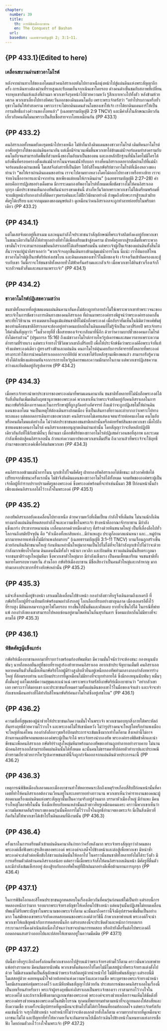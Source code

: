 ```yaml
---
chapter:
  number: 39
  title:
    th: การพิชิตเมืองบาชาน
    en: The Conquest of Bashan
  url:
  basedon: เฉลยธรรมบัญญัติ 2; 3:1–11.
---
```


## {PP 433.1}(Edited to here)

### เคลื่อนขบวนผ่านชาวอาโมไรต์

หลังจากผ่านทางใต้ของเอโดมแล้วคนอิสราเอลหันไปทางเหนือมุ่งหน้าไปสู่แผ่นดินแห่งพระสัญญาอีกครั้ง การเดินทางต้องผ่านที่ราบสูงและรับลมเย็นจากเนินเขาโดยรอบ ต่างคนต่างชื่นชมกับสภาพที่เปลี่ยนจากหุบเขาอันแห้งแล้งที่ผ่านมา พวกเขาจึงรุดหน้าไปด้วยความหวัง รู้สึกเบาเหวงไปทั้งตัว หลังข้ามห้วยเศเรด พวกเขาเลี่ยงไปทางทิศตะวันออกของดินแดนโมอับ เพราะพระเจ้าตรัสว่า “อย่าไปรบกวนหรือยั่วยุชาวโมอันให้ทำสงคราม เพราะเราจะไม่ยกดินแดนส่วนใดของเขาให้เจ้า เราได้ยกดินแดนอาร์ให้เป็นกรรมสิทธิ์แก่วงศ์วานของโลทแล้ว” (เฉลยธรรมบัญญัติ 2:9 TNCV) และมีคำสั่งในลักษณะเดียวกันเกี่ยวกับคนอัมโมนเพราะเป็นสืบเชื้อสายจากโลทเหมือนกัน {PP 433.1}

## {PP 433.2}

คนอิสราเอลทั้งหมดยังคงรุดหน้าไปทางเหนือ ไม่ช้าก็มาถึงดินแดนของชาวอาโมไรต์ เดิมทีคนอาโมไรต์อาศัยอยู่ทางใต้ของแผ่นดินคานาอัน แต่เมื่อมีจำนวนเพิ่มขึ้นพวกเขาได้ข้ามแม่น้ำจอร์แดนทำสงครามกับคนโมอับจนสามารถยึดพื้นที่ส่วนหนึ่งของโมอับมาเป็นของตน และลงหลักปักฐานที่นั่นโดยไม่มีใครโต้แย้งพื้นที่ครอบครองตั้งแต่แม่น้ำอารโนนจรดแม่น้ำยับบอก ทางที่คนอิสราเอลอยากตัดผ่านไปที่แม่น้ำจอร์แดนต้องผ่านเขตนี้ โมเสสจึงส่งสารที่เป็นมิตร ไปยังสิโหนกษัตริย์ชาวอาโมไรต์ที่เมืองหลวงของท่านว่า “ขอให้เราผ่านดินแดนของท่าน เราจะไปตามทางหลวงโดยไม่ออกไปทางขวาหรือทางซ้าย เราจะจ่ายเงินซื้ออาหารและน้ำจากท่าน ขอเพียงแต่ยอมให้เราเดินผ่าน” (เฉลยธรรมบัญญัติ 2:27–28) คำตอบคือการปฏิเสธอย่างเด็ดขาด มีการระดมกองทัพอาโมไรต์ทั้งหมดเพื่อขัดขวางไม่ให้คนอิสราเอลบุกรุก เมื่อประชาชนเห็นกองทัพอันน่าเกรงขามเช่นนี้ ต่างก็หวั่นวิตกเพราะพวกเขาไม่ได้เตรียมพร้อมที่จะเผชิญหน้ากับกองกำลังที่ติดอาวุธครบคันและได้ฝึกวินัยมาอย่างดี ถ้าพูดถึงทักษะการสู้รบแล้วฝ่ายศัตรูได้เปรียบ และจากมุมมองของมนุษย์แล้ว ดูเหมือนว่าคนอิสราเอลจะถูกทำลายย่อยยับในพริบตาเดียว {PP 433.2}

## {PP 434.1}

แต่โมเสสจับตาอยู่ที่เสาเมฆ และหนุนกำลังใจประชาชนว่าสัญลักษณ์ที่พระเจ้าสถิตยังคงอยู่กับพวกเขา ในขณะเดียวกันก็สั่งให้ทำทุกอย่างที่ทำได้เพื่อเตรียมเข้าสู่สงคราม ฝ่ายศัตรูอยากสู้รบเต็มที่เพราะพวกเขามั่นใจว่าจะสามารถบดขยี้คนอิสราเอลที่ได้เตรียมพร้อมนั้น แต่พระเจ้าผู้เป็นเจ้าของแผ่นดินทั้งสิ้นได้ลั่นวาจาแก่ผู้นำอิสราเอลว่า “พวกเจ้าจงลุกขึ้นเดินทางข้ามลุ่มแม่น้ำอารโนน นี่แน่ะ เราได้มอบสิโหนชาวอาโมไรต์ผู้เป็นกษัตริย์แห่งเฮชโบน และดินแดนของเขาไว้ในมือของเจ้า เจ้าจงเริ่มเข้ายึดครองและสู้รบกับเขา วันนี้เราจะให้ชนชาติทั้งหลายทั่วใต้ฟ้าครั่นคร้ามและกลัวเจ้า เมื่อพวกเขาได้ยินข่าวเรื่องเจ้าก็จะกลัวจนตัวสั่นและลนลานเพราะเจ้า”<!--Deut 2:24–25 THSV--> {PP 434.1}

## {PP 434.2}

### ชาวอาโมไรต์ปฏิเสธความสว่าง

ชนชาติทั้งหลายที่อยู่เขตแดนแผ่นดินคานาอันคงไม่ต้องถูกทำลายถ้าไม่ใช่เพราะพวกเขาท้าพระวจนะของพระเจ้าในการขัดขวางการเดินทางของคนอิสราเอล ที่ผ่านมาพระองค์ทรงพิสูจน์ว่าพระองค์ทรงอดกลั้นพระทัยไว้ช้านาน ทรงเมตตาเอ็นดูแม้แต่ชนชาติที่ไม่นับถือพระองค์ เมื่ออับราฮัมเห็นในนิมิตว่าพงศ์พันธุ์ของท่านคือชนชาติอิสราเอลจะต้องอยู่อย่างคนแปลกถิ่นในดินแดนที่ไม่รู้จักเป็นเวลาสี่ร้อยปี พระเจ้าทรงให้คำมั่นสัญญาว่า “ในชั่วอายุที่สี่ เชื้อสายของเจ้าจะกลับมาที่นี่อีก ด้วยว่าความบาปชั่วของคนอาโมไรต์ยังไม่ครบถ้วน” (ปฐมการล 15:16) ถึงแม้ชาวอาโมไรต์กราบไหว้รูปเคารพและสมควรตายเพราะความต่ำทรามที่ร้ายแรง แต่พระเจ้าทรงไว้ชีวิตพวกเขาถึงสี่ร้อยปี เพื่อให้ประจักษ์ชัดว่าพระองค์คือพระเจ้าที่แท้จริงแต่พระองค์เดียว ผู้ทรงสร้างฟ้าและแผ่นดิน คนอาโมไรต์คุ้นเคยกับการอัศจรรย์ทั้งหลายที่พระองค์ทรงกระทำให้การนำคนอิสราเอลออกจากอียิปต์ พวกเขาได้รับหลักฐานเพียงพอแล้ว สามารถรับรู้ความจริงได้ถ้าเพียงแต่ยอมหันจากการกราบไหว้รูปเคารพและความมักมากในกาม แต่พวกเขาปฏิเสธความสว่างและยึดติดอยู่กับรูปเคารพ {PP 434.2}

## {PP 434.3}

เมื่อพระเจ้าทรงนำพาประชากรของพระองค์มาที่พรมแดนคานาอัน ชนชาติทั้งหลายที่ไม่นับถือพระองค์ได้รับสิ่งยืนยันเพิ่มเติมถึงฤทธานุภาพของพระองค์ พวกเขาเห็นว่าพระเจ้าสถิตอยู่กับคนอิสราเอลในการชนะกษัตริย์เมืองอาราดและในการรักษาผู้ที่ถูกงูกัดอย่างอัศจรรย์ ถึงแม้ว่าจะถูกปฏิเสธไม่ให้ผ่านดินแดนของเอโดม จนเป็นเหตุให้ต้องเดินทางอ้อมเมือง ซึ่งเป็นเส้นทางที่ยาวและลำบากกว่าเพราะไปทางทะเลแดง แต่ตลอดการเดินทางของพวกเขา คนอิสราเอลไม่เคยแสดงเจตนาร้ายต่อคนเอโดม คนโมอับหรือคนอัมโมนแต่อย่างใด ไม่ว่าต่อประชาชนของชนชาติเหล่านั้นหรือต่อทรัพย์สินของพวกเขา เมื่อไปถึงชายแดนของคนอาโมไรต์ คนอิสราเอลขออนุญาตเดินผ่านเท่านั้น โดยสัญญาว่าจะยึดหลักปฏิบัติเดียวกันกับที่ใช้กับชาติอื่นๆ ที่ผ่านมา เมื่อกษัตริย์ของชาวอาโมไรต์ปฏิเสธคำวอนขอที่สุภาพ และระดมกำลังเพื่อต่อสู้คนอิสราเอลนั้น ถ้วยแห่งความบาปของพวกเขาเต็มปริ่ม ถึงเวลาแล้วที่พระเจ้าจะใช้ฤทธิ์อำนาจของพระองค์เพื่อโค่นล้มพวกเขา {PP 434.3}

## {PP 435.1}

คนอิสราเอลข้ามแม่น้ำอารโนน บุกเข้าไปโจมตีศัตรู ฝ่ายกองทัพอิสราเอลได้ชัยชนะ แล้วอาศัยข้อได้เปรียบจากชัยชนะครั้งแรกนั้น ไม่ช้าจึงยึดดินแดนของชาวอาโมไรต์ได้ทั้งหมด จอมทัพขององค์พระผู้เป็นเจ้าคือผู้ที่กำราบปราบปรามศัตรูของพระองค์ ซึ่งพระองค์พร้อมที่จะทำเช่นนั้นมา 38 ปีก่อนหน้านั้นถ้าเพียงแต่คนอิสราเอลได้ไว้วางใจในพระองค์ {PP 435.1}

## {PP 435.2}

กองทัพอิสราเอลยังคงเคลื่อนไปทางเหนือ ด้วยความหวังที่เต็มเปี่ยม กำลังใจที่เต็มล้น ไม่นานนักก็เดินทางมาถึงแผ่นดินที่ทดสอบกำลังใจและความเชื่อในพระเจ้า ข้างหน้าคืออาณาจักรบาชาน มีกำลังแข็งแกร่ง ประชากรหนาแน่น เกลื่อนกลาดด้วยเมืองต่างๆ ที่สร้างด้วยหินขนาดใหญ่ เป็นที่เลื่องลือไปทั่วโลกจนถึงสมัยปัจจุบัน คือ “หัวเมืองทั้งหกสิบแห่ง…มีกำแพงสูง ประตูก็ลงดาลแน่นหนา และ…หมู่บ้านมากมายหลายแห่งซึ่งไม่มีกำแพงล้อมรอบ” (เฉลยธรรมบัญญัติ 3:1–11 TNCV) บานเรือนถูกสร้างขึ้นด้วยก้อนหินสีดำขนาดใหญ่ ก้อนหินเหล่านั้นใหญ่มากจนเป็นไปไม่ได้ที่จะใช้กำลังบุกเข้าไปไม่ว่าจะด้วยกำลังมากเพียงไรก็ตาม ดินแดนนั้นมีทั้งถ้ำ หน้าผา เหวลึก และป้อมหิน ชาวแผ่นดินนั้นสืบตระกูลมาจากชนชาติร่างสูงใหญ่มหึมา ซึ่งพวกเขาตัวใหญ่มาก มีกำลังแข็งแรง เป็นคนเหี้ยมเกรียม จนชนชาติทั้งหลายโดยรอบหวาดหวั่น ส่วนโอก กษัตริย์เมืองบาชาน มีชื่อเสียงว่าเป็นคนตัวใหญ่และกล้าหาญ มากท่ามกลางประชากรที่ร่างยักษ์เหล่านั้น {PP 435.2}

## {PP 435.3}

แม้จะสิ่งเหล่านี้อยู่ข้างหน้า เสาเมฆได้เคลื่อนไปข้างหน้า กองกำลังชาวฮีบรูจึงเดินตามถึงเอเดรอี ที่กษัตริย์โอกผู้ที่ร่างเทียมยักษ์พร้อมพลกำลังรออยู่ โอกเลือกที่รบอย่างชาญฉลาด เมืองเอเดรอีตั้งไว้ที่ราบสูง มีหินแหลมจากภูเขาไฟโดยรอบ ทางขึ้นไปนั้นชันและคับแคบ ยากที่จะขึ้นไปได้ ในกรณีที่พ่ายแพ้ กองกำลังของเขาสามารถไปหลบซ่อนอยู่ตามโขดหินในถิ่นทุรกันดาร ซึ่งคนแปลกถิ่นไม่มีทางที่จะตามได้ {PP 435.3}

## {PP 436.1}

### พิชิตศัตรูผู้แข็งแกร่ง

กษัตริย์เมืองบาชานออกมาที่ราบกว้างพร้อมก้องทัพมหึมา มีความมั่นใจนักว่าจะต้องชนะ กองหนุนนับพันๆ นายถือหอกยืนอยู่ที่ขอบที่ราบสูงร้องท้าทายคนอิสราเอล อยากเข้าประจัญบานเต็มที คนอิสราเอลหลายคนยืนตัวสั่นเมื่อเห็นกษัตริย์โอกผู้มีร่างสูงลิบลิ่วยืนอยู่เหนือกองทัพท่ามกลางกองกำลังทหารร่างใหญ่ ที่ล้อมรอบท่าน และป้อมประการที่ดูเหมือนไม่มีทางที่จะบุกทำลายได้ ซึ่งมีกองหนุนนับพันๆ หมื่นๆ ตั้งมั่นอยู่ แต่โมเสสมีความสุขุมและแน่วแน่ เพราะพระเจ้าตรัสถึงกษัตริย์เมืองบาชานว่า “อย่ากลัวเขาเลย เพราะเราได้มอบเขา และประชาชนทั้งหมดรวมทั้งแผ่นดินของเขาไว้ในมือของเจ้าแล้ว และเจ้าจะทำกับเขาเหมือนอย่างที่ได้ทำกับสิโหนกษัตริย์คนอาโมไรต์ซึ่งอยู่เฮชโบน” {PP 436.1}

## {PP 436.2}

ความเชื่อที่สุขุมของผู้นำช่วยให้ประชาชนเกิดความมั่นใจในพระเจ้า พวกเขามอบทุกสิ่งภายใต้พระหัตถ์อันทรงฤทธิ์ด้วยความไว้วางใจ และพระองค์ไม่ให้เขาผิดหวัง ไม่ว่ารูปร่างคนจะใหญ่โตหรือกำแพงเมืองจะใหญ่สักแค่ไหน กองกำลังถืออาวุธหรือป้อมประการจะเข้มแข็งมากเท่าใดก็ตาม สิ่งเหล่านี้ไม่อาจต้านทานแม่ทัพจอมพลขององค์พระผู้เป็นเจ้าได้ พระเจ้าทรงนำกองทัพ พระองค์ทรงพิชิตข้าศึกและนำชัยชนะเพื่อคนอิสราเอล กษัตริย์ร่างสูงใหญ่มหึมาพร้อมกองทัพของท่านถูกทำลายอย่างราบคาบ ไม่นานนักคนอิสราเอลก็สามารถยึดแผ่นดินนั้นได้ทั้งหมด ฉะนั้นคนไม่ธรรมดาที่ปล่อยตัวทำบาปและประเพณีต่ำทรามเกี่ยวด้วยการไหว้รูปเคารพชนชาตินี้จึงถูกกำจัดออกจากแผ่นดินด้วยประการฉะนี้ {PP 436.2}

## {PP 436.3}

เหตุการณ์พิชิตเมืองกิเลอาดและเมืองบาชานทำให้หลายคนระลึกถึงเหตุร้ายเกือบสี่สิบปีก่อนหน้านั้นที่คาเดชที่ทำให้คนอิสราเอลต้องวนเวียนอยู่ในทะเลทรายอย่างยาวนาน พวกเขาเห็นว่าคำรายงานของคณะผู้สอดแนมเรื่องแผ่นดินแห่งพระสัญญานั้นเป็นความจริงอยู่ส่วนมาก บรรดาหัวเมืองใหญ่ มีกำแพง มีคนร่างใหญ่โตอาศัยในนั้น ซึ่งเมื่อเทียบกับคนเหล่านั้นแล้วชาวฮีบรูเหมือนคนแคระ คราวนี้พวกเขาเห็นว่าความผิดพลาดอันร้ายแรงของคนรุ่นนั้นคือการไม่ไว้วางใจในฤทธิ์อำนาจของพระเจ้า นี่เป็นสิ่งเดียวที่กีดกันไม่ให้พวกเขาได้เข้าไปในดินแดนที่ดีงามนั้น {PP 436.3}

## {PP 436.4}

ครั้งแรกในการเตรียมตัวเข้าแผ่นดินคานาอันง่ายกว่าครั้งหลังมาก พระเจ้าทรงสัญญาว่าถ้าคนของพระองค์เชื่อฟังพระสุรเสียงของพระองค์ พระองค์จะเสด็จไปข้างหน้าและต่อสู้เพื่อพวกเขา มิหนำซ้ำพระองค์จะส่งตัวต่อเพื่อขับไล่ชาวแผ่นดินนั้นให้ออกไป ในคราวนั้นชนชาติทั้งหลายยังไม่ได้ระวังตัว มีการเตรียมตัวต่อต้านคนอิสราเอลน้อย แต่คราวนี้เมื่อพระเจ้าสั่งให้คนอิสราเอลเดินหน้า มีศัตรูที่ตื่นตัวและมีกำลังเข้มแข็งรออยู่ ต้องสู้รบกับกองทัพใหญ่ที่ฝึกฝนมาอย่างดีเพื่อต้านทานการบุกรุก {PP 436.4}

## {PP 437.1}

ในการพิชิตโอกและสิโหนประชาชนถูกทดสอบในเรื่องเดียวกันที่คนรุ่นก่อนแพ้ไม่เป็นท่า แต่รอบนี้การทดลองหนักกว่ามาก รอบแรกพระเจ้าทรงบัญชาให้เคลื่อนไปข้างหน้า แต่คนรุ่นนั้นปฏิเสธไม่ยอมเคลื่อนทัพแม้ได้รับพระบัญชาในพระนามของพระเจ้าก็ตาม ฉะนั้นมาถึงคราวนี้จึงมีอุปสรรคเพิ่มขึ้นเป็นอย่างมาก ในสมัยของเขาพระเจ้ายังคงทดสอบคนของพระองค์ด้วยวิธีนี้ ถ้าพวกเขาพ่ายแพ้ พระองค์ก็จะนำพวกเขาให้เผชิญหน้ากับการทดสอบนั้นอีก แต่รอบสองนี้จะประชิดตัวและหนักกว่ารอบแรก กระบวนการนี้คงดำเนินต่อเนื่องไปจนกว่าเขาจะผ่านการทดสอบ หรือถ้ายังดื้อรั้นต่อไปพระองค์ก็ถอดถอนแสงสว่างออกไปและปล่อยให้เขาตกอยู่ในความมืดมิด {PP 437.1}

## {PP 437.2}

บัดนี้ชาวฮีบรูระลึกถึงครั้งก่อนที่พวกเขาออกไปสู้รบแม้ว่าพระเจ้าทรงห้ามไว้ก็ตาม คราวนั้นพวกเขาพ่ายแพ้อย่างราบคาบ มีคนล้มตายนับพัน พวกเขาดั้นด้นออกไปโดยไม่มีโมเสสผู้นำที่พระเจ้าทรงแต่งตั้งไปด้วย ไม่มีเสาเมฆอันเป็นสัญลักษณ์ว่าพระเจ้าสถิตอยู่ด้วยนำหน้าไป ไม่มีหีบพันธสัญญา แต่รอบนี้มีโมเสสอยู่ด้วย คอยหนุนน้ำใจด้วยถ้อยคำแห่งความหวังและความเชื่อ พระบุตรของพระเจ้าทรงนำหน้าโดยมีเสาเมฆห่อหุ้มพระองค์ไว้ และมีหีบพันธสัญญาไปด้วยกัน ประสบการณ์ของคนอิสราเอลในเรื่องนี้เป็นบทเรียนสำหรับเรา พระเจ้าผู้ทรงฤทธิ์แห่งอิสราเอลเป็นพระเจ้าของเรา เราสามารถไว้วางใจในพระองค์ได้ และถ้าเราเชื่อฟังตามกฎเกณฑ์ของพระองค์ พระองค์จะทรงช่วยเหลือเราจนเห็นได้ชัดดังที่พระองค์ทรงช่วยคนของพระองค์ในสมัยโบราณ ทุกคนที่พยายามทำตามหน้าที่จะถูกทดลองให้สงสัยและทิ้งความเชื่อ บางครั้งจะมีอุปสรรคที่ดูเหมือนจะข้ามไปไม่ได้ทำให้คนที่ยอมท้อถอดใจ แต่พระเจ้าตรัสกับคนเช่นนี้ว่า จงรุกไปข้างหน้า จงทำหน้าที่ไม่ว่าจะต้องแลกด้วยสิ่งใดก็ตาม ความยากลำบากที่ดูเหมือนจะเอาชนะไม่ได้ และปัญหาที่ทำให้หวาดหวั่นจะอันตรธานไปเมื่อก้าวเดินไปข้างหน้าในหนทางแห่งการเชื่อฟัง โดยถ่อมตัวลงไว้วางใจในพระเจ้า {PP 437.2}

